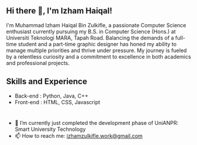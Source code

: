 ## Hi there 👋, I'm Izham Haiqal!

I'm Muhammad Izham Haiqal Bin Zulkifle, a passionate Computer Science enthusiast currently pursuing my B.S. in Computer Science (Hons.) at Universiti Teknologi MARA, Tapah Road. Balancing the demands of a full-time student and a part-time graphic designer has honed my ability to manage multiple priorities and thrive under pressure. My journey is fueled by a relentless curiosity and a commitment to excellence in both academics and professional projects.

## Skills and Experience
- Back-end : Python, Java, C++
- Front-end : HTML, CSS, Javascript
#
- 🔭 I’m currently just completed the development phase of UniANPR: Smart University Technology
- 📫 How to reach me: izhamzulkifle.work@gmail.com
